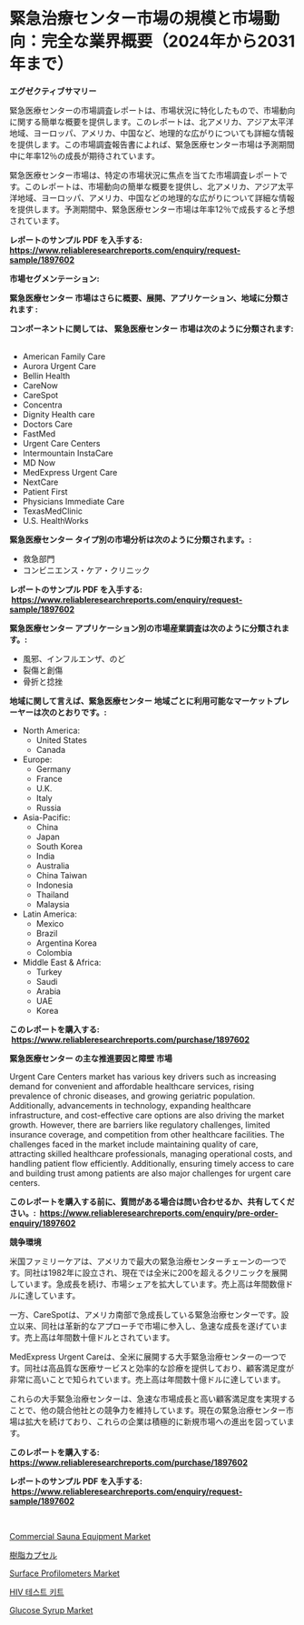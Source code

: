 <p><h1>緊急治療センター市場の規模と市場動向：完全な業界概要（2024年から2031年まで）</h1></p><p><strong>エグゼクティブサマリー</strong></p>
<p><p>緊急医療センターの市場調査レポートは、市場状況に特化したもので、市場動向に関する簡単な概要を提供します。このレポートは、北アメリカ、アジア太平洋地域、ヨーロッパ、アメリカ、中国など、地理的な広がりについても詳細な情報を提供します。この市場調査報告書によれば、緊急医療センター市場は予測期間中に年率12％の成長が期待されています。</p><p>緊急医療センター市場は、特定の市場状況に焦点を当てた市場調査レポートです。このレポートは、市場動向の簡単な概要を提供し、北アメリカ、アジア太平洋地域、ヨーロッパ、アメリカ、中国などの地理的な広がりについて詳細な情報を提供します。予測期間中、緊急医療センター市場は年率12％で成長すると予想されています。</p></p>
<p><strong>レポートのサンプル PDF を入手する: <a href="https://www.reliableresearchreports.com/enquiry/request-sample/1897602">https://www.reliableresearchreports.com/enquiry/request-sample/1897602</a></strong></p>
<p><strong>市場セグメンテーション:</strong></p>
<p><strong> 緊急医療センター 市場はさらに概要、展開、アプリケーション、地域に分類されます :</strong></p>
<p><strong>コンポーネントに関しては、 緊急医療センター 市場は次のように分類されます: &nbsp;</strong></p>
<p><ul><li>American Family Care</li><li>Aurora Urgent Care</li><li>Bellin Health</li><li>CareNow</li><li>CareSpot</li><li>Concentra</li><li>Dignity Health care</li><li>Doctors Care</li><li>FastMed</li><li>Urgent Care Centers</li><li>Intermountain InstaCare</li><li>MD Now</li><li>MedExpress Urgent Care</li><li>NextCare</li><li>Patient First</li><li>Physicians Immediate Care</li><li>TexasMedClinic</li><li>U.S. HealthWorks</li></ul></p>
<p><strong> 緊急医療センター タイプ別の市場分析は次のように分類されます。:</strong></p>
<p><ul><li>救急部門</li><li>コンビニエンス・ケア・クリニック</li></ul></p>
<p><strong>レポートのサンプル PDF を入手する: &nbsp;<a href="https://www.reliableresearchreports.com/enquiry/request-sample/1897602">https://www.reliableresearchreports.com/enquiry/request-sample/1897602</a></strong></p>
<p><strong> 緊急医療センター アプリケーション別の市場産業調査は次のように分類されます。:</strong></p>
<p><ul><li>風邪、インフルエンザ、のど</li><li>裂傷と創傷</li><li>骨折と捻挫</li></ul></p>
<p><strong>地域に関して言えば、緊急医療センター 地域ごとに利用可能なマーケットプレーヤーは次のとおりです。:</strong></p>
<p><ul>
    <li>
        North America:
        <ul>
            <li>United States</li>
            <li>Canada</li>
        </ul>
    </li>
    <li>
        Europe:
        <ul>
            <li>Germany</li>
            <li>France</li>
            <li>U.K.</li>
            <li>Italy</li>
            <li>Russia</li>
        </ul>
    </li>
    <li>
        Asia-Pacific:
        <ul>
            <li>China</li>
            <li>Japan</li>
            <li>South Korea</li>
            <li>India</li>
            <li>Australia</li>
            <li>China Taiwan</li>
            <li>Indonesia</li>
            <li>Thailand</li>
            <li>Malaysia</li>
        </ul>
    </li>
    <li>
        Latin America:
        <ul>
            <li>Mexico</li>
            <li>Brazil</li>
            <li>Argentina Korea</li>
            <li>Colombia</li>
        </ul>
    </li>
    <li>
        Middle East & Africa:
        <ul>
            <li>Turkey</li>
            <li>Saudi</li>
            <li>Arabia</li>
            <li>UAE</li>
            <li>Korea</li>
        </ul>
    </li>
    </ul></p>
<p><strong>このレポートを購入する: &nbsp;<a href="https://www.reliableresearchreports.com/purchase/1897602">https://www.reliableresearchreports.com/purchase/1897602</a></strong></p>
<p><strong>緊急医療センター の主な推進要因と障壁 市場</strong></p>
<p><p>Urgent Care Centers market has various key drivers such as increasing demand for convenient and affordable healthcare services, rising prevalence of chronic diseases, and growing geriatric population. Additionally, advancements in technology, expanding healthcare infrastructure, and cost-effective care options are also driving the market growth. However, there are barriers like regulatory challenges, limited insurance coverage, and competition from other healthcare facilities. The challenges faced in the market include maintaining quality of care, attracting skilled healthcare professionals, managing operational costs, and handling patient flow efficiently. Additionally, ensuring timely access to care and building trust among patients are also major challenges for urgent care centers.</p></p>
<p><strong>このレポートを購入する前に、質問がある場合は問い合わせるか、共有してください。:&nbsp; <a href="https://www.reliableresearchreports.com/enquiry/pre-order-enquiry/1897602">https://www.reliableresearchreports.com/enquiry/pre-order-enquiry/1897602</a></strong></p>
<p><strong>競争環境</strong></p>
<p><p>米国ファミリーケアは、アメリカで最大の緊急治療センターチェーンの一つです。同社は1982年に設立され、現在では全米に200を超えるクリニックを展開しています。急成長を続け、市場シェアを拡大しています。売上高は年間数億ドルに達しています。 </p><p>一方、CareSpotは、アメリカ南部で急成長している緊急治療センターです。設立以来、同社は革新的なアプローチで市場に参入し、急速な成長を遂げています。売上高は年間数十億ドルとされています。</p><p>MedExpress Urgent Careは、全米に展開する大手緊急治療センターの一つです。同社は高品質な医療サービスと効率的な診療を提供しており、顧客満足度が非常に高いことで知られています。売上高は年間数十億ドルに達しています。</p><p>これらの大手緊急治療センターは、急速な市場成長と高い顧客満足度を実現することで、他の競合他社との競争力を維持しています。現在の緊急治療センター市場は拡大を続けており、これらの企業は積極的に新規市場への進出を図っています。</p></p>
<p><strong>このレポートを購入する: &nbsp; <a href="https://www.reliableresearchreports.com/purchase/1897602">https://www.reliableresearchreports.com/purchase/1897602</a></strong></p>
<p><strong>レポートのサンプル PDF を入手する: &nbsp;<a href="https://www.reliableresearchreports.com/enquiry/request-sample/1897602">https://www.reliableresearchreports.com/enquiry/request-sample/1897602</a></strong><strong></strong></p>
<p>&nbsp;</p>
<p><p><a href="https://natural-crush-b99.notion.site/Commercial-Sauna-Equipment-Market-Provides-Detailed-Segmentation-of-this-Market-based-on-Type-Appli-437681b42b3d4e5caa0293d63b5083c2">Commercial Sauna Equipment Market</a></p><p><a href="https://github.com/cnnriuez22368/Market-Research-Report-List-1/blob/main/9578171193267.md">樹脂カプセル</a></p><p><a href="https://boundless-drawbridge-702.notion.site/Surface-Profilometers-Market-Centers-on-Aspects-such-as-Market-Growth-Market-Share-Market-Opportun-0e9ad69e3d694018b15de4f57559949a">Surface Profilometers Market</a></p><p><a href="https://github.com/vs10l4sfg5c/Market-Research-Report-List-1/blob/main/2534570193051.md">HIV 테스트 키트</a></p><p><a href="https://view.publitas.com/reportprime-1/glucose-syrup-market-with-the-goal-of-estimating-the-market-size-and-future-growth-potential-of-various-market-segments-based-on-component-applications-end-user-and-region/">Glucose Syrup Market</a></p></p>